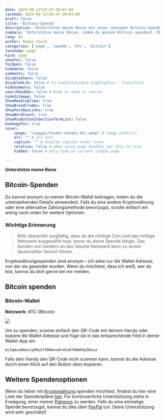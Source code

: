 ```yaml
---
date: 2024-09-12T20:47:28+03:00
lastmod: 2024-09-12T20:47:28+03:00
draft: false
title: 'Bitcoin-Spende'
description: "Unterstütze meine Reise mit einer anonymen Bitcoin-Spende"
summary: "Unterstütze meine Reise, indem du anonym Bitcoin spendest. Überprüfe vor der Spende unbedingt die Coin und das Netzwerk, um einen dauerhaften Verlust zu vermeiden. Du kannst spenden, indem du den QR-Code scannst oder die Wallet-Adresse kopierst. Falls du möchtest, dass ich weiß, wer du bist, melde dich gerne bei mir."
lang: de
author: Ruben Storm
categories: ['page', 'spende', 'btc', 'bitcoin']
taxonomy: page
kind: page
showToc: false
TocOpen: false
hidemeta: false
comments: false
disableShare: false
disableHLJS: false # to enable|disable highlightjs - true|false
hideSummary: false
searchHidden: false # Hide or show in search
hideSitemap: false
ShowReadingTime: true
ShowBreadCrumbs: true
ShowPostNavLinks: true
ShowWordCount: true
ShowRssButtonInSectionTermList: false
UseHugoToc: true
cover:
    image: "/images/header-donate-btc.webp" # image path/url
    alt: "" # alt text
    caption: "" # display caption under cover
    relative: false # when using page bundles set this to true
    hidden: false # only hide on current single page

---
```


**Unterstütze meine Reise**
## Bitcoin-Spenden

Du kannst anonym zu meiner Bitcoin-Wallet beitragen, indem du die untenstehenden Details verwendest. Falls du eine andere Kryptowährung oder eine alternative Zahlungsmethode bevorzugst, scrolle einfach ein wenig nach unten für weitere Optionen.

### Wichtige Erinnerung
> Bitte überprüfe sorgfältig, dass du die richtige Coin und das richtige Netzwerk ausgewählt hast, bevor du deine Spende tätigst. Das Senden von Geldern an das falsche Netzwerk kann zu einem dauerhaften Verlust führen.

Kryptowährungsspenden sind anonym – ich sehe nur die Wallet-Adresse, von der sie gesendet wurden. Wenn du möchtest, dass ich weiß, wer du bist, kannst du dich gerne bei mir melden.

## Bitcoin spenden
### Bitcoin-Wallet
**Netzwerk:** *BTC (Bitcoin)*

![][defQRimage]

Um zu spenden, scanne einfach den QR-Code mit deinem Handy oder kopiere die Wallet-Adresse und füge sie in das entsprechende Feld in deiner Wallet-App ein.

```
bc1qmcu6muczy69u3l566mvu4rxku67ddmh4y36zux
```

Falls dein Handy den QR-Code nicht scannen kann, kannst du die Adresse durch einen Klick auf den Button oben kopieren.

## Weitere Spendenoptionen

Wenn du lieber mit [Kryptowährung][defDonationLink] spenden möchtest, findest du hier eine Liste der Spendenpläne [hier][defDonationLink]. Für kontinuierliche Unterstützung ziehe in Erwägung, einer meiner [Patreons][defPatreonLink] zu werden. Falls du eine einmalige Spende bevorzugst, kannst du dies über [PayPal][defPaypalLink] tun. Deine Unterstützung wird sehr geschätzt!

[defPatreonLink]: /de/pages/patreon/
[defDonationLink]: /de/donation/
[defPaypalLink]: /de/donation/paypal-donation/
[defQRimage]: /images/donation/donate-qr-btc.webp
